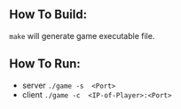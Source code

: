 ## How To Build:
   `make` will generate game executable file.  
## How To Run:
- server `./game -s  <Port>`
- client `./game -c  <IP-of-Player>:<Port>`
